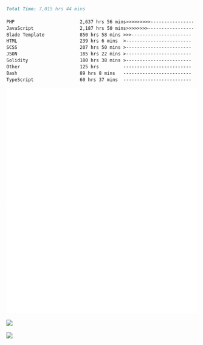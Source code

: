 <!--START_SECTION:waka-->

```markdown
Total Time: 7,015 hrs 44 mins

PHP                        2,637 hrs 56 mins>>>>>>>>>----------------   36.94 %
JavaScript                 2,187 hrs 50 mins>>>>>>>>-----------------   30.64 %
Blade Template             850 hrs 58 mins >>>----------------------   11.92 %
HTML                       239 hrs 6 mins  >------------------------   03.35 %
SCSS                       207 hrs 50 mins >------------------------   02.91 %
JSON                       185 hrs 22 mins >------------------------   02.60 %
Solidity                   180 hrs 38 mins >------------------------   02.53 %
Other                      125 hrs         -------------------------   01.75 %
Bash                       89 hrs 8 mins   -------------------------   01.25 %
TypeScript                 60 hrs 37 mins  -------------------------   00.85 %
```

<!--END_SECTION:waka-->

![](https://raw.githubusercontent.com/DrMaxis/github-stats-transparent/output/generated/overview.svg)
![](https://raw.githubusercontent.com/DrMaxis/github-stats-transparent/output/generated/languages.svg)

![](https://git-readme-stats-drmaxis-projects.vercel.app/api?username=drmaxis&show_icons=true&theme=outrun&count_private=true&show=reviews,discussions_started,discussions_answered,prs_merged,prs_merged_percentage&custom_title=2024%20Github%20Rank)
 
<a href="https://count.getloli.com/"><img src="https://count.getloli.com/get/@:maxis-the-alchemist?theme=rule34"></a>
<!-- https://count.getloli.com/get/@alchemist?theme=rule34 -->
<br>
